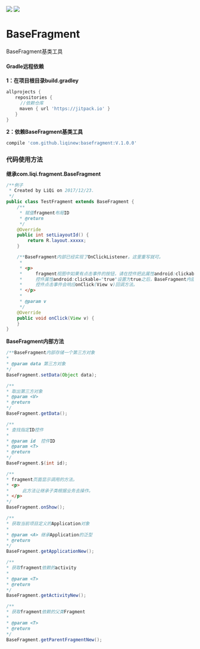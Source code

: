 [![](https://jitpack.io/v/liqinew/basefragment.svg)](https://jitpack.io/#liqinew/basefragment)
[![](https://img.shields.io/badge/%E4%BD%9C%E8%80%85-%E6%9D%8E%E5%A5%87-orange.svg)](https://github.com/LiqiNew)
# BaseFragment
BaseFragment基类工具
#### Gradle远程依赖
**1：在项目根目录build.gradley**	<br>

```gradle
allprojects {
　　repositories {
  　　//依赖仓库
　　　maven { url 'https://jitpack.io' }
　　}
}
```

**2：依赖BaseFragment基类工具**<br>

```gradle
compile 'com.github.liqinew:basefragment:V.1.0.0'
```
### 代码使用方法
**继承com.liqi.fragment.BaseFragment**
```java
/**例子
 * Created by LiQi on 2017/12/23.
 */
public class TestFragment extends BaseFragment {
    /**
     * 赋值fragment布局ID
     * @return
     */
    @Override
    public int setLiayoutId() {
        return R.layout.xxxxx;
    }

    /**BaseFragment内部已经实现了OnClickListener。这里重写就可。
     *
     * <p>
     *     fragment视图中如果有点击事件的按钮，请在控件把此属性android:clickable="true"设置为true。
     *     控件属性android:clickable="true"设置为true之后，BaseFragment内部自动设置点击事件。
     *     控件点击事件会响应onClick(View v)回调方法。
     * </p>
     *
     * @param v
     */
    @Override
    public void onClick(View v) {
    }
}
```
**BaseFragment内部方法**
```java
/**BaseFragment内部存储一个第三方对象
* 
* @param data 第三方对象
*/
BaseFragment.setData(Object data);

/**
* 取出第三方对象
* @param <V>
* @return
*/
BaseFragment.getData();

/**
* 查找指定ID控件
*
* @param id  控件ID
* @param <T>
* @return
*/
BaseFragment.$(int id);

/**
* fragment页面显示调用的方法。
* <p>
*     此方法让继承子类根据业务去操作。
* </p>
*/
BaseFragment.onShow();

/**
* 获取当前项目定义的Application对象
*
* @param <A> 继承Application的泛型
* @return
*/
BaseFragment.getApplicationNew();

/**
* 获取fragment依赖的activity
*
* @param <T>
* @return
*/
BaseFragment.getActivityNew();

/**
* 获取fragment依赖的父类Fragment
*
* @param <T>
* @return
*/
BaseFragment.getParentFragmentNew();
```

